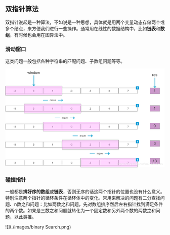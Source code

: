 ## 双指针算法

双指针说起是一种算法，不如说是一种思想，具体就是用两个变量动态存储两个或多个结点，来方便我们进行一些操作。通常用在线性的数据结构中，比如**链表**和**数组**，有时候也会用在图算法中。

### 滑动窗口

这类问题一般包括各种字符串的匹配问题、子数组问题等等。

![](./images/slidingWindow.png)

### 碰撞指针

一般都是**排好序的数组**或**链表**，否则无序的话这两个指针的位置也没有什么意义。特别注意两个指针的循环条件在循环体中的变化。常用来解决的问题有二分查找问题、n数之和问题：比如两数之和问题，先对数组排序然后左右指针找到满足条件的两个数。如果是三数之和问题就转化为一个固定数和另外两个数的两数之和问题，以此类推。

![](./images/binary Search.png)